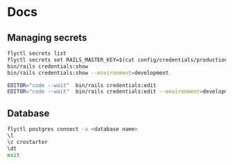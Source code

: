 # Docs

## Managing secrets

```bash
flyctl secrets list
flyctl secrets set RAILS_MASTER_KEY=$(cat config/credentials/production.key)
bin/rails credentials:show
bin/rails credentials:show --environment=development
```

```bash
EDITOR="code --wait"  bin/rails credentials:edit
EDITOR="code --wait"  bin/rails credentials:edit --environment=development
```

## Database

```bash
flyctl postgres connect -a <database name>
\l
\c crostarter
\dt
exit
```
